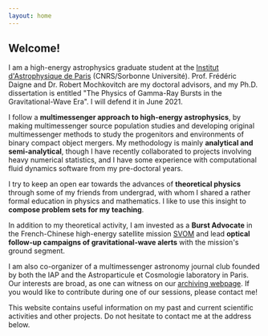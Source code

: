 ```yaml
---
layout: home
---
```



## Welcome!

I am a high-energy astrophysics graduate student at the [Institut d'Astrophysique de Paris](http://www.iap.fr/) (CNRS/Sorbonne Université). Prof. Frédéric Daigne and Dr. Robert Mochkovitch are my doctoral advisors, and my Ph.D. dissertation is entitled "The Physics of Gamma-Ray Bursts in the Gravitational-Wave Era". I will defend it in June 2021.

I follow a **multimessenger approach to high-energy astrophysics**, by making multimessenger source population studies and developing original multimessenger methods to study the progenitors and environments of binary compact object mergers. My methodology is mainly **analytical and semi-analytical**, though I have recently collaborated to projects involving heavy numerical statistics, and I have some experience with computational fluid dynamics software from my pre-doctoral years.

I try to keep an open ear towards the advances of **theoretical physics** through some of my friends from undergrad, with whom I shared a rather formal education in physics and mathematics. I like to use this insight to **compose problem sets for my teaching**.  

In addition to my theoretical activity, I am invested as a **Burst Advocate** in the French-Chinese high-energy satellite mission [SVOM](https://www.svom.eu/#filter=.accueil) and lead **optical follow-up campaigns of gravitational-wave alerts** with the mission's ground segment.

I am also co-organizer of a multimessenger astronomy journal club founded by both the IAP and the Astroparticule et Cosmologie laboratory in Paris. Our interests are broad, as one can witness on our [archiving webpage](https://bandang0.github.io/mmajconline/). If you would like to contribute during one of our sessions, please contact me!

This website contains useful information on my past and current scientific activities and other projects. Do not hesitate to contact me at the address below.
